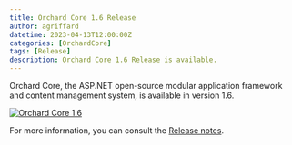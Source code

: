 ```yaml
---
title: Orchard Core 1.6 Release
author: agriffard
datetime: 2023-04-13T12:00:00Z
categories: [OrchardCore]
tags: [Release]
description: Orchard Core 1.6 Release is available.
---
```


Orchard Core, the ASP.NET open-source modular application framework and content management system, is available in version 1.6.

[![Orchard Core 1.6](https://opengraph.githubassets.com/93951207cd3019cd11e943855f8e041153da7d89f0a088d94d84ed4450947a48/OrchardCMS/OrchardCore/releases/tag/v1.6.0)](https://github.com/OrchardCMS/OrchardCore/releases/tag/v1.6.0)

For more information, you can consult the [Release notes](https://docs.orchardcore.net/en/latest/docs/releases/1.6.0/).
